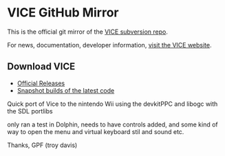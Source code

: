 # VICE GitHub Mirror
This is the official git mirror of the [VICE subversion repo](https://sourceforge.net/p/vice-emu/code/HEAD/tree/).

For news, documentation, developer information, [visit the VICE website](https://vice-emu.sourceforge.io/).

## Download VICE
* [Official Releases](https://vice-emu.sourceforge.io/#download)
* [Snapshot builds of the latest code](https://github.com/VICE-Team/svn-mirror/releases)

Quick port of Vice to the nintendo Wii using the devkitPPC and libogc with the SDL portlibs

only ran a test in Dolphin, needs to have controls added, and some kind of way to open the menu and virtual keyboard stil and sound etc.

Thanks,
GPF (troy davis)